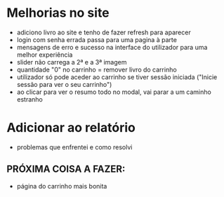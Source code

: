 
# Melhorias no site

- adiciono livro ao site e tenho de fazer refresh para aparecer
- login com senha errada passa para uma pagina à parte
- mensagens de erro e sucesso na interface do utilizador para uma melhor experiência 
- slider não carrega a 2ª e a 3ª imagem
- quantidade "0" no carrinho = remover livro do carrinho
- utilizador só pode aceder ao carrinho se tiver sessão iniciada ("Inicie sessão para ver o seu carrinho")
- ao clicar para ver o resumo todo no modal, vai parar a um caminho estranho

# Adicionar ao relatório

- problemas que enfrentei e como resolvi

## PRÓXIMA COISA A FAZER:

- página do carrinho mais bonita